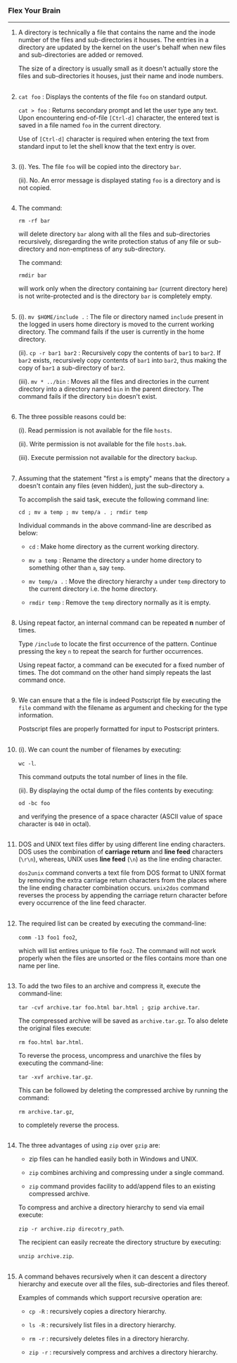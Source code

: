 ### Flex Your Brain

---

01. A directory is technically a file that contains the name and the inode number of the files and sub-directories it houses. The entries in a directory are updated by the kernel on the user's behalf when new files and sub-directories are added or removed.

    The size of a directory is usually small as it doesn't actually store the files and sub-directories it houses, just their name and inode numbers.

##

02. `cat foo` : Displays the contents of the file `foo` on standard output.

    `cat > foo` : Returns secondary prompt and let the user type any text. Upon encountering end-of-file `[Ctrl-d]` character, the entered text is saved in a file named `foo` in the current directory.

    Use of `[Ctrl-d]` character is required when entering the text from standard input to let the shell know that the text entry is over.

##

03. (i). Yes. The file `foo` will be copied into the directory `bar`.

    (ii). No. An error message is displayed stating `foo` is a directory and is not copied.

##

04. The command:

    `rm -rf bar`

    will delete directory `bar` along with all the files and sub-directories recursively, disregarding the write protection status of any file or sub-directory and non-emptiness of any sub-directory.

    The command:

    `rmdir bar`

    will work only when the directory containing `bar` (current directory here) is not write-protected and is the directory `bar` is completely empty.

##

05. (i). `mv $HOME/include .` : The file or directory named `include` present in the logged in users home directory is moved to the current working directory. The command fails if the user is currently in the home directory.

    (ii). `cp -r bar1 bar2` : Recursively copy the contents of `bar1` to `bar2`. If `bar2` exists, recursively copy contents of `bar1` into `bar2`, thus making the copy of `bar1` a sub-directory of `bar2`.

    (iii). `mv * ../bin` : Moves all the files and directories in the current directory into a directory named `bin` in the parent directory. The command fails if the directory `bin` doesn't exist.

##

06. The three possible reasons could be:

    (i). Read permission is not available for the file `hosts`.

    (ii). Write permission is not available for the file `hosts.bak`.

    (iii). Execute permission not available for the directory `backup`.

##

07. Assuming that the statement "first `a` is empty" means that the directory `a` doesn't contain any files (even hidden), just the sub-directory `a`.

    To accomplish the said task, execute the following command line:

    `cd ; mv a temp ; mv temp/a . ; rmdir temp`

    Individual commands in the above command-line are described as below:

    -   `cd` : Make home directory as the current working directory.

    -   `mv a temp` : Rename the directory `a` under home directory to something other than `a`, say `temp`.

    -   `mv temp/a .` : Move the directory hierarchy `a` under `temp` directory to the current directory i.e. the home directory.

    -   `rmdir temp` : Remove the `temp` directory normally as it is empty.

##

08. Using repeat factor, an internal command can be repeated **n** number of times.

    Type `/include` to locate the first occurrence of the pattern. Continue pressing the key `n` to repeat the search for further occurrences.

    Using repeat factor, a command can be executed for a fixed number of times. The dot command on the other hand simply repeats the last command once.

##

09. We can ensure that a the file is indeed Postscript file by executing the `file` command with the filename as argument and checking for the type information.

    Postscript files are properly formatted for input to Postscript printers.

##

10. (i). We can count the number of filenames by executing:

    `wc -l`.

    This command outputs the total number of lines in the file.

    (ii). By displaying the octal dump of the files contents by executing:

    `od -bc foo`

    and verifying the presence of a space character (ASCII value of space character is `040` in octal).

##

11. DOS and UNIX text files differ by using different line ending characters. DOS uses the combination of **carriage return** and **line feed** characters (`\r\n`), whereas, UNIX uses **line feed** (`\n`) as the line ending character.

    `dos2unix` command converts a text file from DOS format to UNIX format by removing the extra carriage return characters from the places where the line ending character combination occurs. `unix2dos` command reverses the process by appending the carriage return character before every occurrence of the line feed character.

##

12. The required list can be created by executing the command-line:

    `comm -13 foo1 foo2`,

    which will list entires unique to file `foo2`. The command will not work properly when the files are unsorted or the files contains more than one name per line.

##

13. To add the two files to an archive and compress it, execute the command-line:

    `tar -cvf archive.tar foo.html bar.html ; gzip archive.tar`.

    The compressed archive will be saved as `archive.tar.gz`. To also delete the original files execute:

    `rm foo.html bar.html`.

    To reverse the process, uncompress and unarchive the files by executing the command-line:

    `tar -xvf archive.tar.gz`.

    This can be followed by deleting the compressed archive by running the command:

    `rm archive.tar.gz`,

    to completely reverse the process.

##

14. The three advantages of using `zip` over `gzip` are:

    -   zip files can he handled easily both in Windows and UNIX.

    -   `zip` combines archiving and compressing under a single command.

    -   `zip` command provides facility to add/append files to an existing compressed archive.

    To compress and archive a directory hierarchy to send via email execute:

    `zip -r archive.zip direcotry_path`.

    The recipient can easily recreate the directory structure by executing:

    `unzip archive.zip`.

##

15. A command behaves recursively when it can descent a directory hierarchy and execute over all the files, sub-directories and files thereof.

    Examples of commands which support recursive operation are:

    -   `cp -R` : recursively copies a directory hierarchy.

    -   `ls -R` : recursively list files in a directory hierarchy.

    -   `rm -r` : recursively deletes files in a directory hierarchy.

    -   `zip -r` : recursively compress and archives a directory hierarchy.

##
